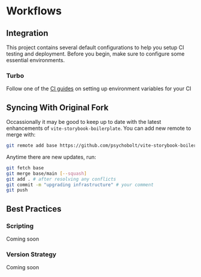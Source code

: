 # Workflows

## Integration

This project contains several default configurations to help you setup CI testing and deployment. Before you begin, make sure to configure some essential environments.

### Turbo

Follow one of the [CI guides](https://turbo.build/repo/docs/ci) on setting up environment variables for your CI

## Syncing With Original Fork

Occassionally it may be good to keep up to date with the latest enhancements of `vite-storybook-boilerplate`. You can add new remote to merge with:

```sh
git remote add base https://github.com/psychobolt/vite-storybook-boilerplate.git
```

Anytime there are new updates, run:

```sh
git fetch base
git merge base/main [--squash]
git add . # after resolving any conflicts
git commit -m "upgrading infrastructure" # your comment
git push
```

## Best Practices

### Scripting

Coming soon

### Version Strategy

Coming soon
